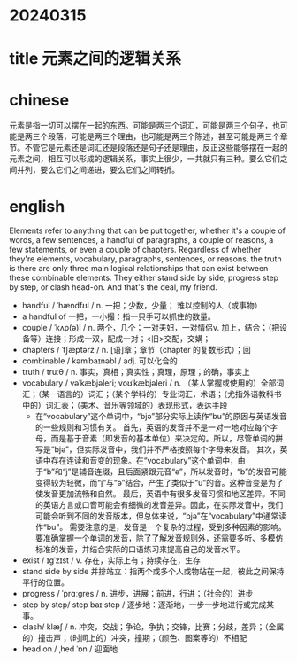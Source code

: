 
# 20240315

# title 元素之间的逻辑关系

# chinese 

元素是指一切可以摆在一起的东西。可能是两三个词汇，可能是两三个句子，也可能是两三个段落，可能是两三个理由，也可能是两三个陈述，甚至可能是两三个章节。不管它是元素还是词汇还是段落还是句子还是理由，反正这些能够摆在一起的元素之间，相互可以形成的逻辑关系，事实上很少，一共就只有三种。要么它们之间并列，要么它们之间递进，要么它们之间转折。

# english

Elements refer to anything that can be put together, whether it's a couple of words, a few sentences, a handful of paragraphs, a couple of reasons, a few statements, or even a couple of chapters. Regardless of whether they're elements, vocabulary, paragraphs, sentences, or reasons, the truth is there are only three main logical relationships that can exist between these combinable elements. They either stand side by side, progress step by step, or clash head-on. And that's the deal, my friend.


- handful / ˈhændfʊl / n.  一把；少数，少量； 难以控制的人（或事物）
- a handful of 一把，一小撮：指一只手可以抓住的数量。
- couple / ˈkʌp(ə)l / n.  两个，几个；一对夫妇，一对情侣v.  加上，结合；（把设备等）连接；形成一双，配成一对；<旧>交配，交媾；
- chapters / ˈtʃæptərz / n.  [语]章；章节（chapter 的复数形式）；回
- combinable / kəmˈbaɪnəbl / adj.  可以化合的
- truth / truːθ / n.  事实，真相；真实性；真理，原理；的确，事实上
- vocabulary / vəˈkæbjəleri; voʊˈkæbjəleri / n.  （某人掌握或使用的）全部词汇；（某一语言的）词汇；（某个学科的）专业词汇，术语；（尤指外语教科书中的）词汇表；（美术、音乐等领域的）表现形式，表达手段
    - 在“vocabulary”这个单词中，“bjə”部分实际上读作“bu”的原因与英语发音的一些规则和习惯有关。 首先，英语的发音并不是一对一地对应每个字母，而是基于音素（即发音的基本单位）来决定的。所以，尽管单词的拼写是“bjə”，但实际发音中，我们并不严格按照每个字母来发音。 其次，英语中存在连读和音变的现象。在“vocabulary”这个单词中，由于“b”和“j”是辅音连缀，且后面紧跟元音“ə”，所以发音时，“b”的发音可能变得较为轻微，而“j”与“ə”结合，产生了类似于“u”的音。这种音变是为了使发音更加流畅和自然。 最后，英语中有很多发音习惯和地区差异。不同的英语方言或口音可能会有细微的发音差异。因此，在实际发音中，我们可能会听到不同的发音版本，但总体来说，“bjə”在“vocabulary”中通常读作“bu”。 需要注意的是，发音是一个复杂的过程，受到多种因素的影响。要准确掌握一个单词的发音，除了了解发音规则外，还需要多听、多模仿标准的发音，并结合实际的口语练习来提高自己的发音水平。
- exist / ɪɡˈzɪst / v.  存在，实际上有；持续存在，生存
- stand side by side 并排站立：指两个或多个人或物站在一起，彼此之间保持平行的位置。
- progress / ˈprɑːɡres / n.  进步，进展；前进，行进；（社会的）进步
- step by step/ step baɪ step / 逐步地：逐渐地，一步一步地进行或完成某事。
- clash/ klæʃ / n.  冲突，交战；争论，争执；交锋，比赛；分歧，差异；（金属的）撞击声；（时间上的）冲突，撞期；（颜色、图案等的）不相配
- head on / ˌhed ˈɒn / 迎面地

